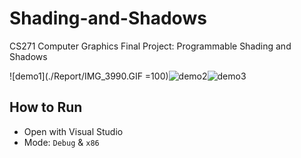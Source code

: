 # Shading-and-Shadows
CS271 Computer Graphics Final Project: Programmable Shading and Shadows

![demo1](./Report/IMG_3990.GIF =100)![demo2](./Report/IMG_3994.GIF)![demo3](./Report/IMG_3996.GIF)

## How to Run
- Open with Visual Studio
- Mode: `Debug` & `x86`
